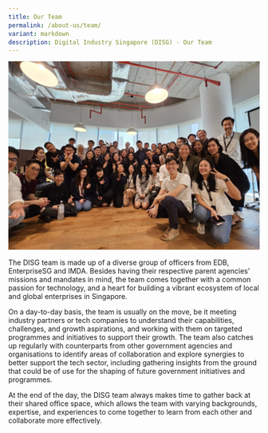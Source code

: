 ```yaml
---
title: Our Team
permalink: /about-us/team/
variant: markdown
description: Digital Industry Singapore (DISG) - Our Team
---
```

<img style="max-width: 100%; padding-right: 10px" src="/images/DISG%20Pictures/disg_team.jpg">
<br>

The DISG team is made up of a diverse group of officers from EDB, EnterpriseSG and IMDA. Besides having their respective parent agencies’ missions and mandates in mind, the team comes together with a common passion for technology, and a heart for building a vibrant ecosystem of local and global enterprises in Singapore.<br>

On a day-to-day basis, the team is usually on the move, be it meeting industry partners or tech companies to understand their capabilities, challenges, and growth aspirations, and working with them on targeted programmes and initiatives to support their growth. The team also catches up regularly with counterparts from other government agencies and organisations to identify areas of collaboration and explore synergies to better support the tech sector, including gathering insights from the ground that could be of use for the shaping of future government initiatives and programmes.<br>

At the end of the day, the DISG team always makes time to gather back at their shared office space, which allows the team with varying backgrounds, expertise, and experiences to come together to learn from each other and collaborate more effectively.